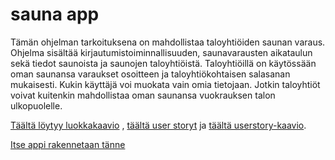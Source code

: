 # sauna app

Tämän ohjelman tarkoituksena on mahdollistaa taloyhtiöiden saunan varaus. Ohjelma sisältää kirjautumistoiminnallisuuden, saunavarausten aikataulun sekä tiedot saunoista ja saunojen taloyhtiöistä. 
Taloyhtiöillä on käytössään oman saunansa varaukset osoitteen ja taloyhtiökohtaisen salasanan mukaisesti. Kukin käyttäjä voi muokata vain omia tietojaan. Jotkin taloyhtiöt voivat kuitenkin mahdollistaa oman saunansa vuokrauksen talon ulkopuolelle.

[Täältä löytyy luokkakaavio](doc/uml-model.png) , [täältä user storyt](doc/userstories.txt) ja [täältä userstory-kaavio](doc/User-story-Diagram.png).

[Itse appi rakennetaan tänne](https://tsoha-saunavuoro-app.herokuapp.com)

